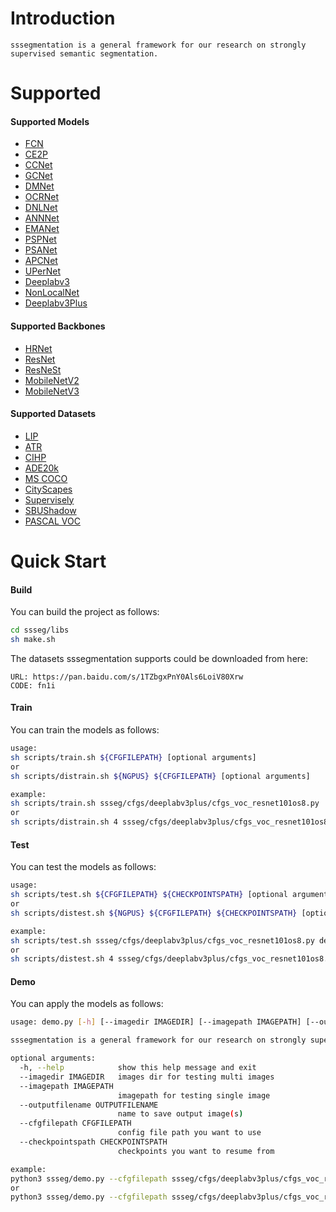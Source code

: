 # Introduction
```
sssegmentation is a general framework for our research on strongly supervised semantic segmentation.
```


# Supported
#### Supported Models
- [FCN](https://arxiv.org/pdf/1411.4038.pdf)
- [CE2P](https://arxiv.org/pdf/1809.05996.pdf)
- [CCNet](https://arxiv.org/pdf/1811.11721.pdf)
- [GCNet](https://arxiv.org/pdf/1904.11492.pdf)
- [DMNet](https://openaccess.thecvf.com/content_ICCV_2019/papers/He_Dynamic_Multi-Scale_Filters_for_Semantic_Segmentation_ICCV_2019_paper.pdf)
- [OCRNet](https://arxiv.org/pdf/1909.11065.pdf)
- [DNLNet](https://arxiv.org/pdf/2006.06668.pdf)
- [ANNNet](https://arxiv.org/pdf/1908.07678.pdf)
- [EMANet](https://arxiv.org/pdf/1907.13426.pdf)
- [PSPNet](https://arxiv.org/pdf/1612.01105.pdf)
- [PSANet](https://openaccess.thecvf.com/content_ECCV_2018/papers/Hengshuang_Zhao_PSANet_Point-wise_Spatial_ECCV_2018_paper.pdf)
- [APCNet](https://openaccess.thecvf.com/content_CVPR_2019/papers/He_Adaptive_Pyramid_Context_Network_for_Semantic_Segmentation_CVPR_2019_paper.pdf)
- [UPerNet](https://arxiv.org/pdf/1807.10221.pdf)
- [Deeplabv3](https://arxiv.org/pdf/1706.05587.pdf)
- [NonLocalNet](https://arxiv.org/pdf/1711.07971.pdf)
- [Deeplabv3Plus](https://arxiv.org/pdf/1802.02611.pdf)
#### Supported Backbones
- [HRNet](https://arxiv.org/pdf/1908.07919.pdf)
- [ResNet](https://arxiv.org/pdf/1512.03385.pdf)
- [ResNeSt](https://arxiv.org/pdf/2004.08955.pdf)
- [MobileNetV2](https://arxiv.org/pdf/1801.04381.pdf)
- [MobileNetV3](https://arxiv.org/pdf/1905.02244.pdf)
#### Supported Datasets
- [LIP](http://sysu-hcp.net/lip/)
- [ATR](http://sysu-hcp.net/lip/overview.php)
- [CIHP](http://sysu-hcp.net/lip/overview.php)
- [ADE20k](https://groups.csail.mit.edu/vision/datasets/ADE20K/)
- [MS COCO](https://cocodataset.org/#home)
- [CityScapes](https://www.cityscapes-dataset.com/)
- [Supervisely](https://supervise.ly/explore/projects/supervisely-person-dataset-23304/datasets)
- [SBUShadow](https://www3.cs.stonybrook.edu/~cvl/projects/shadow_noisy_label/index.html)
- [PASCAL VOC](http://host.robots.ox.ac.uk/pascal/VOC/)


# Quick Start
#### Build
You can build the project as follows:
```sh
cd ssseg/libs
sh make.sh
```
The datasets sssegmentation supports could be downloaded from here:
```
URL: https://pan.baidu.com/s/1TZbgxPnY0Als6LoiV80Xrw 
CODE: fn1i 
```
#### Train
You can train the models as follows:
```sh
usage:
sh scripts/train.sh ${CFGFILEPATH} [optional arguments]
or
sh scripts/distrain.sh ${NGPUS} ${CFGFILEPATH} [optional arguments]

example:
sh scripts/train.sh ssseg/cfgs/deeplabv3plus/cfgs_voc_resnet101os8.py
or
sh scripts/distrain.sh 4 ssseg/cfgs/deeplabv3plus/cfgs_voc_resnet101os8.py
```
#### Test
You can test the models as follows:
```sh
usage:
sh scripts/test.sh ${CFGFILEPATH} ${CHECKPOINTSPATH} [optional arguments]
or
sh scripts/distest.sh ${NGPUS} ${CFGFILEPATH} ${CHECKPOINTSPATH} [optional arguments]

example:
sh scripts/test.sh ssseg/cfgs/deeplabv3plus/cfgs_voc_resnet101os8.py deeplabv3plus_resnet101os8_voc_train/epoch_60.pth
or
sh scripts/distest.sh 4 ssseg/cfgs/deeplabv3plus/cfgs_voc_resnet101os8.py deeplabv3plus_resnet101os8_voc_train/epoch_60.pth
```
#### Demo
You can apply the models as follows:
```sh
usage: demo.py [-h] [--imagedir IMAGEDIR] [--imagepath IMAGEPATH] [--outputfilename OUTPUTFILENAME] --cfgfilepath CFGFILEPATH --checkpointspath CHECKPOINTSPATH

sssegmentation is a general framework for our research on strongly supervised semantic segmentation

optional arguments:
  -h, --help            show this help message and exit
  --imagedir IMAGEDIR   images dir for testing multi images
  --imagepath IMAGEPATH
                        imagepath for testing single image
  --outputfilename OUTPUTFILENAME
                        name to save output image(s)
  --cfgfilepath CFGFILEPATH
                        config file path you want to use
  --checkpointspath CHECKPOINTSPATH
                        checkpoints you want to resume from

example: 
python3 ssseg/demo.py --cfgfilepath ssseg/cfgs/deeplabv3plus/cfgs_voc_resnet101os8.py --checkpointspath deeplabv3plus_resnet101os8_voc_train/epoch_60.pth --imagepath testedimage.jpg
or
python3 ssseg/demo.py --cfgfilepath ssseg/cfgs/deeplabv3plus/cfgs_voc_resnet101os8.py --checkpointspath deeplabv3plus_resnet101os8_voc_train/epoch_60.pth --imagedir ./images
```